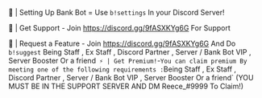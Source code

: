 🔨 | Setting Up Bank Bot = Use `b!settings` In your Discord Server!

🍰 | Get Support - Join https://discord.gg/9fASXKYg6G For Support

🎵 | Request a Feature - Join https://discord.gg/9fASXKYg6G And Do `b!suggest` 
Being Staff , Ex Staff , Discord Partner , Server / Bank Bot VIP , Server Booster Or a friend` 
⚡ | Get Premium! `-` You can claim premium By meeting one of the following requirements : `Being Staff , Ex Staff , Discord Partner , Server / Bank Bot VIP , Server Booster Or a friend` (YOU MUST BE IN THE SUPPORT SERVER AND DM Reece_#9999 To Claim!)
